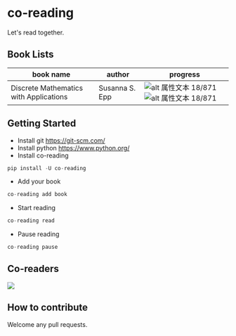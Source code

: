 # co-reading
Let's read together.

## Book Lists
|book name|author|progress|
|---------|------|--------|
|Discrete Mathematics with Applications|Susanna S. Epp|![alt 属性文本](https://avatars0.githubusercontent.com/u/7627381?v=4&s=12) 18/871 ![alt 属性文本](https://avatars0.githubusercontent.com/u/7627381?v=4&s=12) 18/871




## Getting Started

* Install git https://git-scm.com/
* Install python https://www.python.org/
* Install co-reading

``` python
pip install -U co-reading
```

* Add your book

``` python
co-reading add book
```

* Start reading

``` python
co-reading read
```

* Pause reading

``` python
co-reading pause
```



## Co-readers
<a href="https://github.com/Co-reading/co-reading/graphs/contributors">
  <img src="https://contributors-img.web.app/image?repo=Co-reading/co-reading" />
</a>

## How to contribute
Welcome any pull requests.